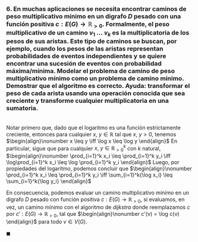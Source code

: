 ### 6. En muchas aplicaciones se necesita encontrar caminos de peso multiplicativo mínimo en un digrafo $D$ pesado con una función positiva $c : E(G) \to \mathbb{R}_{>0}$. Formalmente, el peso multiplicativo de un camino $v_1\ . . .\ v_k$ es la multiplicatoria de los pesos de sus aristas. Este tipo de caminos se buscan, por ejemplo, cuando los pesos de las aristas representan probabilidades de eventos independientes y se quiere encontrar una sucesión de eventos con probabilidad máxima/mínima. Modelar el problema de camino de peso multiplicativo mínimo como un problema de camino mínimo. Demostrar que el algoritmo es correcto. Ayuda: transformar el peso de cada arista usando una operación conocida que sea creciente y transforme cualquier multiplicatoria en una sumatoria.

\
Notar primero que, dado que el logaritmo es una función estrictamente creciente, entonces para cualquier $x,\ y \in \mathbb{R}$ tal que $x,\ y > 0$, tenemos
$\begin{align}\nonumber
     x \leq y \iff  
    \log x \leq \log y
\end{align}$
En particular, sigue que para cualquier $x,\ y \in \mathbb{R}_{>0}^k$ con $k$ natural, 
$\begin{align}\nonumber
    \prod_{i=1}^k x_i \leq \prod_{i=1}^k y_i \iff  
    \log\prod_{i=1}^k x_i \leq \log \prod_{i=1}^k y_i
\end{align}$
Luego, por propiedades del logaritmo, podemos concluir que 
$\begin{align}\nonumber
    \prod_{i=1}^k x_i \leq \prod_{i=1}^k y_i \iff \sum_{i=1}^k{\log x_i} \leq \sum_{i=1}^k{\log y_i}
\end{align}$

En consecuencia, podemos evaluar un camino multiplicativo mínimo en un digrafo $D$ pesado con función positiva $c : E(G) \to \mathbb{R}_{>0}$, si evaluamos, en vez, un camino mínimo con el algoritmo de *dijkstra* donde reemplazamos $c$ por $c': E(G) \to \mathbb{R}_{>0}$, tal que 
$\begin{align}\nonumber
    c'(v) = \log c(v)
\end{align}$
para todo $v \in V(G)$.

$\blacksquare$
